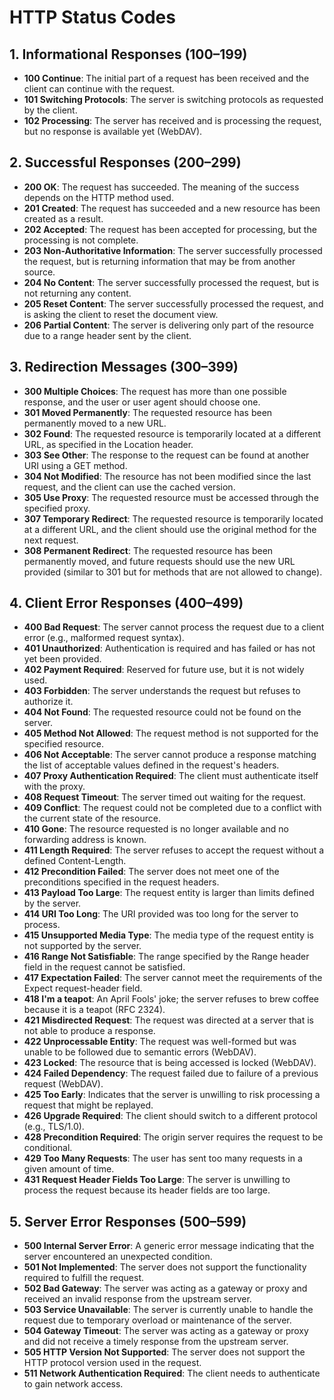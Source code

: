 # HTTP Status Codes

## 1. Informational Responses (100–199)

- **100 Continue**: The initial part of a request has been received and the client can continue with the request.
- **101 Switching Protocols**: The server is switching protocols as requested by the client.
- **102 Processing**: The server has received and is processing the request, but no response is available yet (WebDAV).

## 2. Successful Responses (200–299)

- **200 OK**: The request has succeeded. The meaning of the success depends on the HTTP method used.
- **201 Created**: The request has succeeded and a new resource has been created as a result.
- **202 Accepted**: The request has been accepted for processing, but the processing is not complete.
- **203 Non-Authoritative Information**: The server successfully processed the request, but is returning information that may be from another source.
- **204 No Content**: The server successfully processed the request, but is not returning any content.
- **205 Reset Content**: The server successfully processed the request, and is asking the client to reset the document view.
- **206 Partial Content**: The server is delivering only part of the resource due to a range header sent by the client.

## 3. Redirection Messages (300–399)

- **300 Multiple Choices**: The request has more than one possible response, and the user or user agent should choose one.
- **301 Moved Permanently**: The requested resource has been permanently moved to a new URL.
- **302 Found**: The requested resource is temporarily located at a different URL, as specified in the Location header.
- **303 See Other**: The response to the request can be found at another URI using a GET method.
- **304 Not Modified**: The resource has not been modified since the last request, and the client can use the cached version.
- **305 Use Proxy**: The requested resource must be accessed through the specified proxy.
- **307 Temporary Redirect**: The requested resource is temporarily located at a different URL, and the client should use the original method for the next request.
- **308 Permanent Redirect**: The requested resource has been permanently moved, and future requests should use the new URL provided (similar to 301 but for methods that are not allowed to change).

## 4. Client Error Responses (400–499)

- **400 Bad Request**: The server cannot process the request due to a client error (e.g., malformed request syntax).
- **401 Unauthorized**: Authentication is required and has failed or has not yet been provided.
- **402 Payment Required**: Reserved for future use, but it is not widely used.
- **403 Forbidden**: The server understands the request but refuses to authorize it.
- **404 Not Found**: The requested resource could not be found on the server.
- **405 Method Not Allowed**: The request method is not supported for the specified resource.
- **406 Not Acceptable**: The server cannot produce a response matching the list of acceptable values defined in the request's headers.
- **407 Proxy Authentication Required**: The client must authenticate itself with the proxy.
- **408 Request Timeout**: The server timed out waiting for the request.
- **409 Conflict**: The request could not be completed due to a conflict with the current state of the resource.
- **410 Gone**: The resource requested is no longer available and no forwarding address is known.
- **411 Length Required**: The server refuses to accept the request without a defined Content-Length.
- **412 Precondition Failed**: The server does not meet one of the preconditions specified in the request headers.
- **413 Payload Too Large**: The request entity is larger than limits defined by the server.
- **414 URI Too Long**: The URI provided was too long for the server to process.
- **415 Unsupported Media Type**: The media type of the request entity is not supported by the server.
- **416 Range Not Satisfiable**: The range specified by the Range header field in the request cannot be satisfied.
- **417 Expectation Failed**: The server cannot meet the requirements of the Expect request-header field.
- **418 I'm a teapot**: An April Fools' joke; the server refuses to brew coffee because it is a teapot (RFC 2324).
- **421 Misdirected Request**: The request was directed at a server that is not able to produce a response.
- **422 Unprocessable Entity**: The request was well-formed but was unable to be followed due to semantic errors (WebDAV).
- **423 Locked**: The resource that is being accessed is locked (WebDAV).
- **424 Failed Dependency**: The request failed due to failure of a previous request (WebDAV).
- **425 Too Early**: Indicates that the server is unwilling to risk processing a request that might be replayed.
- **426 Upgrade Required**: The client should switch to a different protocol (e.g., TLS/1.0).
- **428 Precondition Required**: The origin server requires the request to be conditional.
- **429 Too Many Requests**: The user has sent too many requests in a given amount of time.
- **431 Request Header Fields Too Large**: The server is unwilling to process the request because its header fields are too large.

## 5. Server Error Responses (500–599)

- **500 Internal Server Error**: A generic error message indicating that the server encountered an unexpected condition.
- **501 Not Implemented**: The server does not support the functionality required to fulfill the request.
- **502 Bad Gateway**: The server was acting as a gateway or proxy and received an invalid response from the upstream server.
- **503 Service Unavailable**: The server is currently unable to handle the request due to temporary overload or maintenance of the server.
- **504 Gateway Timeout**: The server was acting as a gateway or proxy and did not receive a timely response from the upstream server.
- **505 HTTP Version Not Supported**: The server does not support the HTTP protocol version used in the request.
- **511 Network Authentication Required**: The client needs to authenticate to gain network access.


